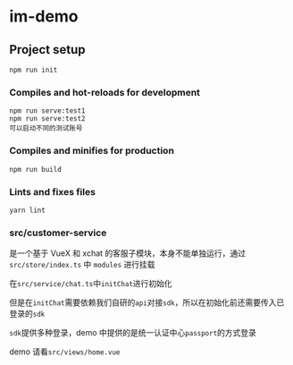 # im-demo

## Project setup

```
npm run init
```

### Compiles and hot-reloads for development

```
npm run serve:test1
npm run serve:test2
可以启动不同的测试账号
```

### Compiles and minifies for production

```
npm run build
```

### Lints and fixes files

```
yarn lint
```

### src/customer-service

是一个基于 VueX 和 xchat 的客服子模块，本身不能单独运行，通过`src/store/index.ts` 中 `modules` 进行挂载

在`src/service/chat.ts`中`initChat`进行初始化

但是在`initChat`需要依赖我们自研的`api`对接`sdk`，所以在初始化前还需要传入已登录的`sdk`

`sdk`提供多种登录，demo 中提供的是统一认证中心`passport`的方式登录

demo 请看`src/views/home.vue`
